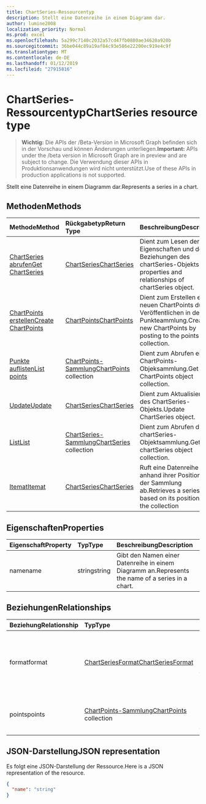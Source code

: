 ```yaml
---
title: ChartSeries-Ressourcentyp
description: Stellt eine Datenreihe in einem Diagramm dar.
author: lumine2008
localization_priority: Normal
ms.prod: excel
ms.openlocfilehash: 5a299c7140c2032a57cd47fb0880ae34620a920b
ms.sourcegitcommit: 36be044c89a19af84c93e586e22200ec919e4c9f
ms.translationtype: MT
ms.contentlocale: de-DE
ms.lasthandoff: 01/12/2019
ms.locfileid: "27915816"
---
```

# <a name="chartseries-resource-type"></a><span data-ttu-id="4f5f6-103">ChartSeries-Ressourcentyp</span><span class="sxs-lookup"><span data-stu-id="4f5f6-103">ChartSeries resource type</span></span>

> <span data-ttu-id="4f5f6-104">**Wichtig:** Die APIs der /Beta-Version in Microsoft Graph befinden sich in der Vorschau und können Änderungen unterliegen.</span><span class="sxs-lookup"><span data-stu-id="4f5f6-104">**Important:** APIs under the /beta version in Microsoft Graph are in preview and are subject to change.</span></span> <span data-ttu-id="4f5f6-105">Die Verwendung dieser APIs in Produktionsanwendungen wird nicht unterstützt.</span><span class="sxs-lookup"><span data-stu-id="4f5f6-105">Use of these APIs in production applications is not supported.</span></span>

<span data-ttu-id="4f5f6-106">Stellt eine Datenreihe in einem Diagramm dar.</span><span class="sxs-lookup"><span data-stu-id="4f5f6-106">Represents a series in a chart.</span></span>


## <a name="methods"></a><span data-ttu-id="4f5f6-107">Methoden</span><span class="sxs-lookup"><span data-stu-id="4f5f6-107">Methods</span></span>

| <span data-ttu-id="4f5f6-108">Methode</span><span class="sxs-lookup"><span data-stu-id="4f5f6-108">Method</span></span>           | <span data-ttu-id="4f5f6-109">Rückgabetyp</span><span class="sxs-lookup"><span data-stu-id="4f5f6-109">Return Type</span></span>    |<span data-ttu-id="4f5f6-110">Beschreibung</span><span class="sxs-lookup"><span data-stu-id="4f5f6-110">Description</span></span>|
|:---------------|:--------|:----------|
|[<span data-ttu-id="4f5f6-111">ChartSeries abrufen</span><span class="sxs-lookup"><span data-stu-id="4f5f6-111">Get ChartSeries</span></span>](../api/chartseries-get.md) | [<span data-ttu-id="4f5f6-112">ChartSeries</span><span class="sxs-lookup"><span data-stu-id="4f5f6-112">ChartSeries</span></span>](chartseries.md) |<span data-ttu-id="4f5f6-113">Dient zum Lesen der Eigenschaften und der Beziehungen des chartSeries-Objekts.</span><span class="sxs-lookup"><span data-stu-id="4f5f6-113">Read properties and relationships of chartSeries object.</span></span>|
|[<span data-ttu-id="4f5f6-114">ChartPoints erstellen</span><span class="sxs-lookup"><span data-stu-id="4f5f6-114">Create ChartPoints</span></span>](../api/chartseries-post-points.md) |[<span data-ttu-id="4f5f6-115">ChartPoints</span><span class="sxs-lookup"><span data-stu-id="4f5f6-115">ChartPoints</span></span>](chartpoint.md)| <span data-ttu-id="4f5f6-116">Dient zum Erstellen eines neuen ChartPoints durch Veröffentlichen in der Punkteammlung.</span><span class="sxs-lookup"><span data-stu-id="4f5f6-116">Create a new ChartPoints by posting to the points collection.</span></span>|
|[<span data-ttu-id="4f5f6-117">Punkte auflisten</span><span class="sxs-lookup"><span data-stu-id="4f5f6-117">List points</span></span>](../api/chartseries-list-points.md) |<span data-ttu-id="4f5f6-118">[ChartPoints-Sammlung](chartpoint.md)</span><span class="sxs-lookup"><span data-stu-id="4f5f6-118">[ChartPoints](chartpoint.md) collection</span></span>| <span data-ttu-id="4f5f6-119">Dient zum Abrufen einer ChartPoints-Objeksammlung.</span><span class="sxs-lookup"><span data-stu-id="4f5f6-119">Get a ChartPoints object collection.</span></span>|
|[<span data-ttu-id="4f5f6-120">Update</span><span class="sxs-lookup"><span data-stu-id="4f5f6-120">Update</span></span>](../api/chartseries-update.md) | [<span data-ttu-id="4f5f6-121">ChartSeries</span><span class="sxs-lookup"><span data-stu-id="4f5f6-121">ChartSeries</span></span>](chartseries.md) |<span data-ttu-id="4f5f6-122">Dient zum Aktualisieren des ChartSeries-Objekts.</span><span class="sxs-lookup"><span data-stu-id="4f5f6-122">Update ChartSeries object.</span></span> |
|[<span data-ttu-id="4f5f6-123">List</span><span class="sxs-lookup"><span data-stu-id="4f5f6-123">List</span></span>](../api/chartseries-list.md) | <span data-ttu-id="4f5f6-124">[ChartSeries-Sammlung](chartseries.md)</span><span class="sxs-lookup"><span data-stu-id="4f5f6-124">[ChartSeries](chartseries.md) collection</span></span> |<span data-ttu-id="4f5f6-125">Dient zum Abrufen der chartSeries-Objektsammlung.</span><span class="sxs-lookup"><span data-stu-id="4f5f6-125">Get chartSeries object collection.</span></span> |
|[<span data-ttu-id="4f5f6-126">Itemat</span><span class="sxs-lookup"><span data-stu-id="4f5f6-126">Itemat</span></span>](../api/chartseriescollection-itemat.md)|[<span data-ttu-id="4f5f6-127">ChartSeries</span><span class="sxs-lookup"><span data-stu-id="4f5f6-127">ChartSeries</span></span>](chartseries.md)|<span data-ttu-id="4f5f6-128">Ruft eine Datenreihe anhand ihrer Position in der Sammlung ab.</span><span class="sxs-lookup"><span data-stu-id="4f5f6-128">Retrieves a series based on its position in the collection</span></span>|

## <a name="properties"></a><span data-ttu-id="4f5f6-129">Eigenschaften</span><span class="sxs-lookup"><span data-stu-id="4f5f6-129">Properties</span></span>
| <span data-ttu-id="4f5f6-130">Eigenschaft</span><span class="sxs-lookup"><span data-stu-id="4f5f6-130">Property</span></span>     | <span data-ttu-id="4f5f6-131">Typ</span><span class="sxs-lookup"><span data-stu-id="4f5f6-131">Type</span></span>   |<span data-ttu-id="4f5f6-132">Beschreibung</span><span class="sxs-lookup"><span data-stu-id="4f5f6-132">Description</span></span>|
|:---------------|:--------|:----------|
|<span data-ttu-id="4f5f6-133">name</span><span class="sxs-lookup"><span data-stu-id="4f5f6-133">name</span></span>|<span data-ttu-id="4f5f6-134">string</span><span class="sxs-lookup"><span data-stu-id="4f5f6-134">string</span></span>|<span data-ttu-id="4f5f6-135">Gibt den Namen einer Datenreihe in einem Diagramm an.</span><span class="sxs-lookup"><span data-stu-id="4f5f6-135">Represents the name of a series in a chart.</span></span>|

## <a name="relationships"></a><span data-ttu-id="4f5f6-136">Beziehungen</span><span class="sxs-lookup"><span data-stu-id="4f5f6-136">Relationships</span></span>
| <span data-ttu-id="4f5f6-137">Beziehung</span><span class="sxs-lookup"><span data-stu-id="4f5f6-137">Relationship</span></span> | <span data-ttu-id="4f5f6-138">Typ</span><span class="sxs-lookup"><span data-stu-id="4f5f6-138">Type</span></span>   |<span data-ttu-id="4f5f6-139">Beschreibung</span><span class="sxs-lookup"><span data-stu-id="4f5f6-139">Description</span></span>|
|:---------------|:--------|:----------|
|<span data-ttu-id="4f5f6-140">format</span><span class="sxs-lookup"><span data-stu-id="4f5f6-140">format</span></span>|[<span data-ttu-id="4f5f6-141">ChartSeriesFormat</span><span class="sxs-lookup"><span data-stu-id="4f5f6-141">ChartSeriesFormat</span></span>](chartseriesformat.md)|<span data-ttu-id="4f5f6-p102">Stellt die Formatierung für eine Diagrammdatenreihe dar, einschließlich Füllung und Linienformatierung. Schreibgeschützt.</span><span class="sxs-lookup"><span data-stu-id="4f5f6-p102">Represents the formatting of a chart series, which includes fill and line formatting. Read-only.</span></span>|
|<span data-ttu-id="4f5f6-144">points</span><span class="sxs-lookup"><span data-stu-id="4f5f6-144">points</span></span>|<span data-ttu-id="4f5f6-145">[ChartPoints-Sammlung](chartpoint.md)</span><span class="sxs-lookup"><span data-stu-id="4f5f6-145">[ChartPoints](chartpoint.md) collection</span></span>|<span data-ttu-id="4f5f6-p103">Stellt eine Sammlung aller Punkte in der Datenreihe dar. Schreibgeschützt.</span><span class="sxs-lookup"><span data-stu-id="4f5f6-p103">Represents a collection of all points in the series. Read-only.</span></span>|

## <a name="json-representation"></a><span data-ttu-id="4f5f6-148">JSON-Darstellung</span><span class="sxs-lookup"><span data-stu-id="4f5f6-148">JSON representation</span></span>

<span data-ttu-id="4f5f6-149">Es folgt eine JSON-Darstellung der Ressource.</span><span class="sxs-lookup"><span data-stu-id="4f5f6-149">Here is a JSON representation of the resource.</span></span>

<!-- {
  "blockType": "resource",
  "optionalProperties": [

  ],
  "@odata.type": "microsoft.graph.chartSeries"
}-->

```json
{
  "name": "string"
}

```

<!-- uuid: 8fcb5dbc-d5aa-4681-8e31-b001d5168d79
2015-10-25 14:57:30 UTC -->
<!-- {
  "type": "#page.annotation",
  "description": "ChartSeries resource",
  "keywords": "",
  "section": "documentation",
  "tocPath": ""
}-->
